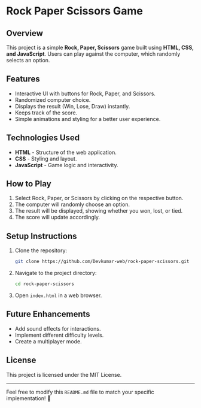 # Rock Paper Scissors Game

## Overview
This project is a simple **Rock, Paper, Scissors** game built using **HTML, CSS, and JavaScript**. Users can play against the computer, which randomly selects an option.

## Features
- Interactive UI with buttons for Rock, Paper, and Scissors.
- Randomized computer choice.
- Displays the result (Win, Lose, Draw) instantly.
- Keeps track of the score.
- Simple animations and styling for a better user experience.

## Technologies Used
- **HTML** - Structure of the web application.
- **CSS** - Styling and layout.
- **JavaScript** - Game logic and interactivity.

## How to Play
1. Select Rock, Paper, or Scissors by clicking on the respective button.
2. The computer will randomly choose an option.
3. The result will be displayed, showing whether you won, lost, or tied.
4. The score will update accordingly.

## Setup Instructions
1. Clone the repository:
   ```sh
   git clone https://github.com/Devkumar-web/rock-paper-scissors.git
   ```
2. Navigate to the project directory:
   ```sh
   cd rock-paper-scissors
   ```
3. Open `index.html` in a web browser.

## Future Enhancements
- Add sound effects for interactions.
- Implement different difficulty levels.
- Create a multiplayer mode.

## License
This project is licensed under the MIT License.

---
Feel free to modify this `README.md` file to match your specific implementation! 🚀

